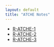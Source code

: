 ```yaml
---
layout: default
title: "ATCHE Notes"
---
```


- [R-ATCHE-1](R-ATCHE-1.md)
- [R-ATCHE-2](R-ATCHE-2.md)
- [R-ATCHE-3](R-ATCHE-3.md)
